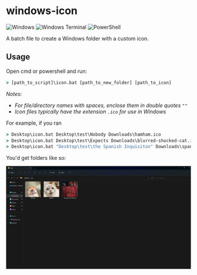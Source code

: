 # windows-icon

![Windows](https://img.shields.io/badge/Windows-0078D6?style=for-the-badge&logo=windows&logoColor=white)
![Windows Terminal](https://img.shields.io/static/v1?logo=windowsterminal&style=for-the-badge&message=CMD&label=&color=4D4D4D)
![PowerShell](https://img.shields.io/badge/PowerShell-%235391FE.svg?style=for-the-badge&logo=powershell&logoColor=white)

A batch file to create a Windows folder with a custom icon.

## Usage

Open cmd or powershell and run:

```cmd
> [path_to_script]\icon.bat [path_to_new_folder] [path_to_icon]
```

_Notes:_

- _For file/directory names with spaces, enclose them in double quotes `""`_
- _Icon files typically have the extension `.ico` for use in Windows_

For example, if you ran

```cmd
> Desktop\icon.bat Desktop\test\Nobody Downloads\hamham.ico
> Desktop\icon.bat Desktop\test\Expects Downloads\blurred-shocked-cat.ico
> Desktop\icon.bat "Desktop\test\the Spanish Inquisiton" Downloads\spanish.ico
```

You'd get folders like so:

![custom folders](./assets/img.png)
